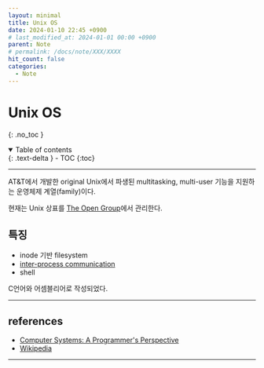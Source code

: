 ```yaml
---
layout: minimal
title: Unix OS
date: 2024-01-10 22:45 +0900
# last_modified_at: 2024-01-01 00:00 +0900
parent: Note
# permalink: /docs/note/XXX/XXXX
hit_count: false
categories:
  - Note
---
```


# Unix OS
{: .no_toc }
<details open markdown="block">
  <summary>
    Table of contents
  </summary>
  {: .text-delta }
- TOC
{:toc}
</details>

<hr>

AT&T에서 개발한 original Unix에서 파생된 multitasking, multi-user 기능을 지원하는 운영체제 계열(family)이다.

현재는 Unix 상표를 [The Open Group](https://en.wikipedia.org/wiki/The_Open_Group)에서 관리한다.

## 특징

* inode 기반 filesystem
* [inter-process communication](/docs/note/ipc.html)
* shell

C언어와 어셈블리어로 작성되었다.

<hr>

## references

* [Computer Systems: A Programmer's Perspective	](https://www.amazon.com/Computer-Systems-Programmers-Perspective-3rd/dp/013409266X)
* [Wikipedia](https://en.wikipedia.org/wiki/Unix)
<hr>

